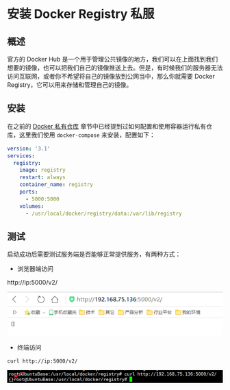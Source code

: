 # 安装 Docker Registry 私服

## 概述

官方的 Docker Hub 是一个用于管理公共镜像的地方，我们可以在上面找到我们想要的镜像，也可以把我们自己的镜像推送上去。但是，有时候我们的服务器无法访问互联网，或者你不希望将自己的镜像放到公网当中，那么你就需要 Docker Registry，它可以用来存储和管理自己的镜像。

## 安装

在之前的 [Docker 私有仓库](https://www.funtl.com/2018/05/13/docker/Docker-私有仓库/) 章节中已经提到过如何配置和使用容器运行私有仓库，这里我们使用 `docker-compose` 来安装，配置如下：

```yaml
version: '3.1'
services:
  registry:
    image: registry
    restart: always
    container_name: registry
    ports:
      - 5000:5000
    volumes:
      - /usr/local/docker/registry/data:/var/lib/registry
```

## 测试

启动成功后需要测试服务端是否能够正常提供服务，有两种方式：

- 浏览器端访问

http://ip:5000/v2/

![img](../assets/img/Lusifer1520955730.png)

- 终端访问

```text
curl http://ip:5000/v2/
```

![img](../assets/img/Lusifer1520955773.png)